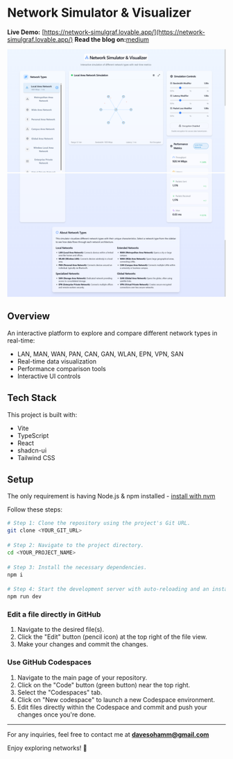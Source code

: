 # Network Simulator & Visualizer

**Live Demo:** [https://network-simulgraf.lovable.app/](https://network-simulgraf.lovable.app/)
**Read the blog on:**[medium](https://medium.com/@davesohamm/how-i-built-a-network-simulator-using-loveable-ai-and-why-ai-is-the-future-of-coding-4a3905f89246)

![Demo Screenshot](demo1.png)
![Demo Screenshot](demo2.png)

## Overview
An interactive platform to explore and compare different network types in real-time:
- LAN, MAN, WAN, PAN, CAN, GAN, WLAN, EPN, VPN, SAN
- Real-time data visualization
- Performance comparison tools
- Interactive UI controls

## Tech Stack
This project is built with:
- Vite
- TypeScript
- React
- shadcn-ui
- Tailwind CSS

## Setup
The only requirement is having Node.js & npm installed - [install with nvm](https://github.com/nvm-sh/nvm#installing-and-updating)

Follow these steps:

```sh
# Step 1: Clone the repository using the project's Git URL.
git clone <YOUR_GIT_URL>

# Step 2: Navigate to the project directory.
cd <YOUR_PROJECT_NAME>

# Step 3: Install the necessary dependencies.
npm i

# Step 4: Start the development server with auto-reloading and an instant preview.
npm run dev
```

### Edit a file directly in GitHub
1. Navigate to the desired file(s).
2. Click the "Edit" button (pencil icon) at the top right of the file view.
3. Make your changes and commit the changes.

### Use GitHub Codespaces
1. Navigate to the main page of your repository.
2. Click on the "Code" button (green button) near the top right.
3. Select the "Codespaces" tab.
4. Click on "New codespace" to launch a new Codespace environment.
5. Edit files directly within the Codespace and commit and push your changes once you're done.

---

For any inquiries, feel free to contact me at **davesohamm@gmail.com**

Enjoy exploring networks! 🚀

